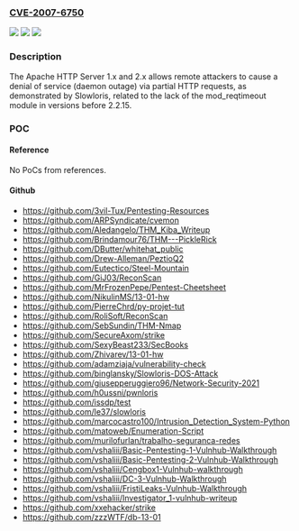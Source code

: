 ### [CVE-2007-6750](https://cve.mitre.org/cgi-bin/cvename.cgi?name=CVE-2007-6750)
![](https://img.shields.io/static/v1?label=Product&message=n%2Fa&color=blue)
![](https://img.shields.io/static/v1?label=Version&message=n%2Fa&color=blue)
![](https://img.shields.io/static/v1?label=Vulnerability&message=n%2Fa&color=brighgreen)

### Description

The Apache HTTP Server 1.x and 2.x allows remote attackers to cause a denial of service (daemon outage) via partial HTTP requests, as demonstrated by Slowloris, related to the lack of the mod_reqtimeout module in versions before 2.2.15.

### POC

#### Reference
No PoCs from references.

#### Github
- https://github.com/3vil-Tux/Pentesting-Resources
- https://github.com/ARPSyndicate/cvemon
- https://github.com/Aledangelo/THM_Kiba_Writeup
- https://github.com/Brindamour76/THM---PickleRick
- https://github.com/DButter/whitehat_public
- https://github.com/Drew-Alleman/PeztioQ2
- https://github.com/Eutectico/Steel-Mountain
- https://github.com/GiJ03/ReconScan
- https://github.com/MrFrozenPepe/Pentest-Cheetsheet
- https://github.com/NikulinMS/13-01-hw
- https://github.com/PierreChrd/py-projet-tut
- https://github.com/RoliSoft/ReconScan
- https://github.com/SebSundin/THM-Nmap
- https://github.com/SecureAxom/strike
- https://github.com/SexyBeast233/SecBooks
- https://github.com/Zhivarev/13-01-hw
- https://github.com/adamziaja/vulnerability-check
- https://github.com/binglansky/Slowloris-DOS-Attack
- https://github.com/giusepperuggiero96/Network-Security-2021
- https://github.com/h0ussni/pwnloris
- https://github.com/issdp/test
- https://github.com/le37/slowloris
- https://github.com/marcocastro100/Intrusion_Detection_System-Python
- https://github.com/matoweb/Enumeration-Script
- https://github.com/murilofurlan/trabalho-seguranca-redes
- https://github.com/vshaliii/Basic-Pentesting-1-Vulnhub-Walkthrough
- https://github.com/vshaliii/Basic-Pentesting-2-Vulnhub-Walkthrough
- https://github.com/vshaliii/Cengbox1-Vulnhub-walkthrough
- https://github.com/vshaliii/DC-3-Vulnhub-Walkthrough
- https://github.com/vshaliii/FristiLeaks-Vulnhub-Walkthrough
- https://github.com/vshaliii/Investigator_1-vulnhub-writeup
- https://github.com/xxehacker/strike
- https://github.com/zzzWTF/db-13-01

